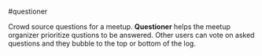 #questioner

Crowd source questions for a meetup. **Questioner** helps the meetup organizer prioritize qustions to be answered. Other users can vote on asked questions and they bubble to the top or bottom of the log.